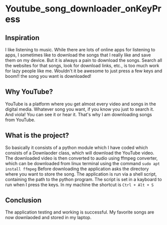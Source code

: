 # Youtube_song_downloader_onKeyPress

## Inspiration
I like listening to music. While there are lots of online apps for listening to apps, I sometimes like to download the songs that I really like and save them on my device. But it is always a pain to download the songs. Search all the websites for that songs, look for download links, etc., is too much work for lazy people like me. Wouldn't it be awesome to just press a few keys and boom!! the song you want is downloaded!

## Why YouTube?
YouTube is a platform where you get almost every video and songs in the digital media. Whatever song you want, if you know you just to search it. And viola! You can see it or hear it. That's why I am downloading songs from YouTube.

## What is the project?
So basically it consists of a python module which I have coded which consists of a Downlaoder class, which will download the YouTube video. The downloaded video is then converted to audio using ffmpeg converter, which can be downloaded from linux terminal using the command
`sudo apt install ffmpeg`
Before downloading the application asks the directory where you want to store the song. The application is run via a shell script, containing the path to the python program. The script is set in a kayboard to run when I press the keys. In my machine the shortcut is `Ctrl + Alt + S`

## Conclusion
The application testing and working is successful. My favorite songs are now downlaoded and stored in my laptop. 
